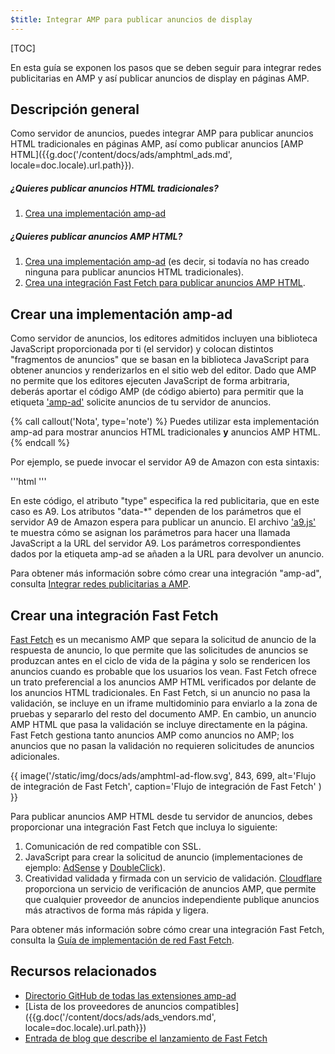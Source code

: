```yaml
---
$title: Integrar AMP para publicar anuncios de display
---
```


[TOC]

En esta guía se exponen los pasos que se deben seguir para integrar redes publicitarias en AMP y así publicar anuncios de display en páginas AMP.

## Descripción general

Como servidor de anuncios, puedes integrar AMP para publicar anuncios HTML tradicionales en páginas AMP, así como publicar anuncios [AMP HTML]({{g.doc('/content/docs/ads/amphtml_ads.md', locale=doc.locale).url.path}}).

##### ¿Quieres publicar anuncios HTML tradicionales?

1.  [Crea una implementación amp-ad](#creating-an-amp-ad-implementation)

##### ¿Quieres publicar anuncios AMP HTML?

1. [Crea una implementación amp-ad](#creating-an-amp-ad-implementation) (es decir, si todavía no has creado ninguna para publicar anuncios HTML tradicionales).
2. [Crea una integración Fast Fetch para publicar anuncios AMP HTML](#creating-a-fast-fetch-integration).


## Crear una implementación amp-ad

Como servidor de anuncios, los editores admitidos incluyen una biblioteca JavaScript proporcionada por ti (el servidor) y colocan distintos "fragmentos de anuncios" que se basan en la biblioteca JavaScript para obtener anuncios y renderizarlos en el sitio web del editor. Dado que AMP no permite que los editores ejecuten JavaScript de forma arbitraria, deberás aportar el código AMP (de código abierto) para permitir que la etiqueta ['amp-ad'](/es/docs/reference/components/amp-ad.html) solicite anuncios de tu servidor de anuncios.

{% call callout('Nota', type='note') %}
Puedes utilizar esta implementación amp-ad para mostrar anuncios HTML tradicionales **y** anuncios AMP HTML.
{% endcall %}


Por ejemplo, se puede invocar el servidor A9 de Amazon con esta sintaxis:

'''html
<amp-ad width="300" height="250"
    type="a9"
    data-aax_size="300x250"
    data-aax_pubname="test123"
    data-aax_src="302">
</amp-ad>
'''

En este código, el atributo "type" especifica la red publicitaria, que en este caso es A9. Los atributos "data-*" dependen de los parámetros que el servidor A9 de Amazon espera para publicar un anuncio. El archivo ['a9.js'](https://github.com/ampproject/amphtml/blob/master/ads/a9.js) te muestra cómo se asignan los parámetros para hacer una llamada JavaScript a la URL del servidor A9. Los parámetros correspondientes dados por la etiqueta amp-ad se añaden a la URL para devolver un anuncio.

Para obtener más información sobre cómo crear una integración "amp-ad", consulta [Integrar redes publicitarias a AMP](https://github.com/ampproject/amphtml/blob/master/ads/README.md).

## Crear una integración Fast Fetch

[Fast Fetch](/latest/blog/even-faster-loading-ads-in-amp/) es un mecanismo AMP que separa la solicitud de anuncio de la respuesta de anuncio, lo que permite que las solicitudes de anuncios se produzcan antes en el ciclo de vida de la página y solo se rendericen los anuncios cuando es probable que los usuarios los vean. Fast Fetch ofrece un trato preferencial a los anuncios AMP HTML verificados por delante de los anuncios HTML tradicionales. En Fast Fetch, si un anuncio no pasa la validación, se incluye en un iframe multidominio para enviarlo a la zona de pruebas y separarlo del resto del documento AMP. En cambio, un anuncio AMP HTML que pasa la validación se incluye directamente en la página. Fast Fetch gestiona tanto anuncios AMP como anuncios no AMP; los anuncios que no pasan la validación no requieren solicitudes de anuncios adicionales. 

{{ image('/static/img/docs/ads/amphtml-ad-flow.svg', 843, 699, alt='Flujo de integración de Fast Fetch', caption='Flujo de integración de Fast Fetch' ) }}

Para publicar anuncios AMP HTML desde tu servidor de anuncios, debes proporcionar una integración Fast Fetch que incluya lo siguiente:

1.  Comunicación de red compatible con SSL.
1.  JavaScript para crear la solicitud de anuncio (implementaciones de ejemplo: [AdSense](https://github.com/ampproject/amphtml/tree/master/extensions/amp-ad-network-adsense-impl) y [DoubleClick](https://github.com/ampproject/amphtml/tree/master/extensions/amp-ad-network-doubleclick-impl)).
1.  Creatividad validada y firmada con un servicio de validación. [Cloudflare](https://blog.cloudflare.com/firebolt/) proporciona un servicio de verificación de anuncios AMP, que permite que cualquier proveedor de anuncios independiente publique anuncios más atractivos de forma más rápida y ligera.

Para obtener más información sobre cómo crear una integración Fast Fetch, consulta la [Guía de implementación de red Fast Fetch](https://github.com/ampproject/amphtml/blob/master/ads/google/a4a/docs/Network-Impl-Guide.md). 


## Recursos relacionados

*   [Directorio GitHub de todas las extensiones amp-ad](https://github.com/ampproject/amphtml/tree/master/ads)
*   [Lista de los proveedores de anuncios compatibles]({{g.doc('/content/docs/ads/ads_vendors.md', locale=doc.locale).url.path}})
*   [Entrada de blog que describe el lanzamiento de Fast Fetch](/latest/blog/even-faster-loading-ads-in-amp/)
 
